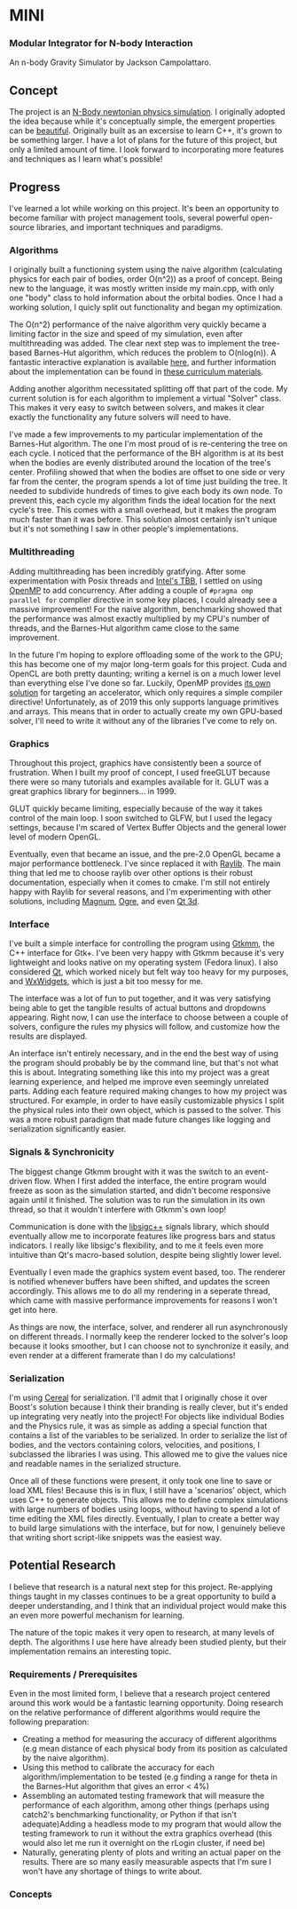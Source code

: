 # MINI
### Modular Integrator for N-body Interaction

An n-body Gravity Simulator by Jackson Campolattaro.

## Concept

The project is an [N-Body newtonian physics simulation](https://en.wikipedia.org/wiki/N-body_simulation). I originally adopted the idea because while it's conceptually simple, the emergent properties can be [beautiful](https://www.youtube.com/watch?v=DoLe1c-eokI). Originally built as an excersise to learn C++, it's grown to be something larger. I have a lot of plans for the future of this project, but only a limited amount of time. I look forward to incorporating more features and techniques as I learn what's possible!

## Progress

I've learned a lot while working on this project. It's been an opportunity to become familiar with project management tools, several powerful open-source libraries, and important techniques and paradigms.

### Algorithms

I originally built a functioning system using the naive algorithm (calculating physics for each pair of bodies, order O(n^2)) as a proof of concept. Being new to the language, it was mostly written inside my main.cpp, with only one "body" class to hold information about the orbital bodies. Once I had a working solution, I quicly split out functionality and began my optimization.

The O(n^2) performance of the naive algorithm very quickly became a limiting factor in the size and speed of my simulation, even after multithreading was added. The clear next step was to implement the tree-based Barnes-Hut algorithm, which reduces the problem to O(nlog(n)). A fantastic interactive explanation is available [here](https://jheer.github.io/barnes-hut/), and further information about the implementation can be found in [these curriculum materials](https://www.cs.princeton.edu/courses/archive/fall03/cs126/assignments/barnes-hut.html).

Adding another algorithm necessitated splitting off that part of the code. My current solution is for each algorithm to implement a virtual "Solver" class. This makes it very easy to switch between solvers, and makes it clear exactly the functionality any future solvers will need to have. 

I've made a few improvements to my particular implementation of the Barnes-Hut algorithm. The one I'm most proud of is re-centering the tree on each cycle. I noticed that the performance of the BH algorithm is at its best when the bodies are evenly distributed around the location of the tree's center. Profiling showed that when the bodies are offset to one side or very far from the center, the program spends a lot of time just building the tree. It needed to subdivide hundreds of times to give each body its own node. To prevent this, each cycle my algorithm finds the ideal location for the next cycle's tree. This comes with a small overhead, but it makes the program much faster than it was before. This solution almost certainly isn't unique but it's not something I saw in other people's implementations.

### Multithreading

Adding multithreading has been incredibly gratifying. After some experimentation with Posix threads and [Intel's TBB](https://github.com/intel/tbb), I settled on using [OpenMP](https://www.openmp.org/) to add concurrency. After adding a couple of `#pragma omp parallel for` complier directive in some key places, I could already see a massive improvement! For the naive algorithm, benchmarking showed that the performance was almost exactly multiplied by my CPU's number of threads, and the Barnes-Hut algorithm came close to the same improvement.

In the future I'm hoping to explore offloading some of the work to the GPU; this has become one of my major long-term goals for this project. Cuda and OpenCL are both pretty daunting; writing a kernel is on a much lower level than everything else I've done so far. Luckily, OpenMP provides [its own solution](https://www.ibm.com/support/knowledgecenter/en/SSXVZZ_16.1.0/com.ibm.xlcpp161.lelinux.doc/compiler_ref/prag_omp_target.html) for targeting an accelerator, which only requires a simple compiler directive! Unfortunately, as of 2019 this only supports language primitives and arrays. This means that in order to actually create my own GPU-based solver, I'll need to write it without any of the libraries I've come to rely on.

### Graphics

Throughout this project, graphics have consistently been a source of frustration. When I built my proof of concept, I used freeGLUT because there were so many tutorials and examples available for it. GLUT was a great graphics library for beginners... in 1999. 

GLUT quickly became limiting, especially because of the way it takes control of the main loop. I soon switched to GLFW, but I used the legacy settings, because I'm scared of Vertex Buffer Objects and the general lower level of modern OpenGL.

Eventually, even that became an issue, and the pre-2.0 OpenGL became a major performance bottleneck. I've since replaced it with [Raylib](https://www.raylib.com/). The main thing that led me to choose raylib over other options is their robust documentation, especially when it comes to cmake. I'm still not entirely happy with Raylib for several reasons, and I'm experimenting with other solutions, including [Magnum](https://magnum.graphics/), [Ogre](https://www.ogre3d.org/), and even [Qt 3d](https://doc.qt.io/qt-5/qt3d-index.html).

### Interface

I've built a simple interface for controlling the program using [Gtkmm](https://www.gtkmm.org/en/), the C++ interface for Gtk+. I've been very happy with Gtkmm because it's very lightweight and looks native on my operating system (Fedora linux). I also considered [Qt](https://www.qt.io/), which worked nicely but felt way too heavy for my purposes, and [WxWidgets](https://www.wxwidgets.org/), which is just a bit too messy for me.

The interface was a lot of fun to put together, and it was very satisfying being able to get the tangible results of actual buttons and dropdowns appearing. Right now, I can use the interface to choose between a couple of solvers, configure the rules my physics will follow, and customize how the results are displayed.

An interface isn't entirely necessary, and in the end the best way of using the program should probably be by the command line, but that's not what this is about. Integrating something like this into my project was a great learning experience, and helped me improve even seemingly unrelated parts. Adding each feature required making changes to how my project was structured. For example, in order to have easily customizable physics I split the physical rules into their own object, which is passed to the solver. This was a more robust paradigm that made future changes like logging and serialization significantly easier.

### Signals & Synchronicity

The biggest change Gtkmm brought with it was the switch to an event-driven flow. When I first added the interface, the entire program would freeze as soon as the simulation started, and didn't become responsive again until it finished. The solution was to run the simulation in its own thread, so that it wouldn't interfere with Gtkmm's own loop! 

Communication is done with the [libsigc++](https://github.com/libsigcplusplus/libsigcplusplus) signals library, which should eventually allow me to incorporate features like progress bars and status indicators. I really like libsigc's flexibility, and to me it feels even more intuitive than Qt's macro-based solution, despite being slightly lower level.

Eventually I even made the graphics system event based, too. The renderer is notified whenever buffers have been shifted, and updates the screen accordingly. This allows me to do all my rendering in a seperate thread, which came with massive performance improvements for reasons I won't get into here.

As things are now, the interface, solver, and renderer all run asynchronously on different threads. I normally keep the renderer locked to the solver's loop because it looks smoother, but I can choose not to synchronize it easily, and even render at a different framerate than I do my calculations!

### Serialization

I'm using [Cereal](https://uscilab.github.io/cereal/) for serialization. I'll admit that I originally chose it over Boost's solution because I think their branding is really clever, but it's ended up integrating very neatly into the project! For objects like individual Bodies and the Physics rule, it was as simple as adding a special function that contains a list of the variables to be serialized. In order to serialize the list of bodies, and the vectors containing colors, velocities, and positions, I subclassed the libraries I was using. This allowed me to give the values nice and readable names in the serialized structure.

Once all of these functions were present, it only took one line to save or load XML files! Because this is in flux, I still have a 'scenarios' object, which uses C++ to generate objects. This allows me to define complex simulations with large numbers of bodies using loops, without having to spend a lot of time editing the XML files directly. Eventually, I plan to create a better way to build large simulations with the interface, but for now, I genuinely believe that writing short script-like snippets was the easiest way.

## Potential Research

I believe that research is a natural next step for this project. Re-applying things taught in my classes continues to be a great opportunity to build a deeper understanding, and I think that an individual project would make this an even more powerful mechanism for learning. 

The nature of the topic makes it very open to research, at many levels of depth. The algorithms I use here have already been studied plenty, but their implementation remains an interesting topic. 

### Requirements / Prerequisites

Even in the most limited form, I believe that a research project centered around this work would be a fantastic learning opportunity. Doing research on the relative performance of different algorithms would require the following preparation:

- Creating a method for measuring the accuracy of different algorithms (e.g mean distance of each physical body from its position as calculated by the naive algorithm).
- Using this method to calibrate the accuracy for each algorithm/implementation to be tested (e.g finding a range for theta in the Barnes-Hut algorithm that gives an error < 4%)
- Assembling an automated testing framework that will measure the performance of each algorithm, among other things (perhaps using catch2's benchmarking functionality, or Python if that isn't adequate)Adding a headless mode to my program that would allow the testing framework to run it without the extra graphics overhead (this would also let me run it overnight on the rLogin cluster, if need be)
- Naturally, generating plenty of plots and writing an actual paper on the results. There are so many easily measurable aspects that I'm sure I won't have any shortage of things to write about.

### Concepts
